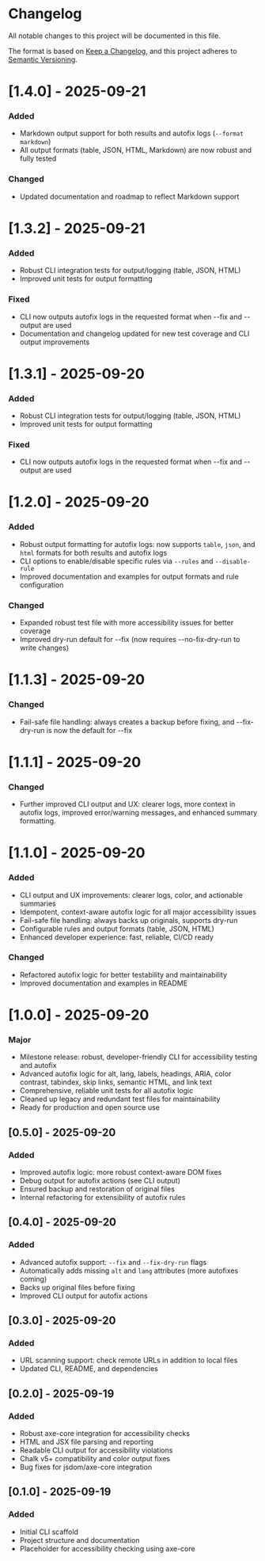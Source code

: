 # Changelog

All notable changes to this project will be documented in this file.

The format is based on [Keep a Changelog](https://keepachangelog.com/en/1.0.0/), and this project adheres to [Semantic Versioning](https://semver.org/spec/v2.0.0.html).

# [1.4.0] - 2025-09-21

### Added

- Markdown output support for both results and autofix logs (`--format markdown`)
- All output formats (table, JSON, HTML, Markdown) are now robust and fully tested

### Changed

- Updated documentation and roadmap to reflect Markdown support

# [1.3.2] - 2025-09-21

### Added

- Robust CLI integration tests for output/logging (table, JSON, HTML)
- Improved unit tests for output formatting

### Fixed

- CLI now outputs autofix logs in the requested format when --fix and --output are used
- Documentation and changelog updated for new test coverage and CLI output improvements

# [1.3.1] - 2025-09-20

### Added

- Robust CLI integration tests for output/logging (table, JSON, HTML)
- Improved unit tests for output formatting

### Fixed

- CLI now outputs autofix logs in the requested format when --fix and --output are used

# [1.2.0] - 2025-09-20

### Added

- Robust output formatting for autofix logs: now supports `table`, `json`, and `html` formats for both results and autofix logs
- CLI options to enable/disable specific rules via `--rules` and `--disable-rule`
- Improved documentation and examples for output formats and rule configuration

### Changed

- Expanded robust test file with more accessibility issues for better coverage
- Improved dry-run default for --fix (now requires --no-fix-dry-run to write changes)

# [1.1.3] - 2025-09-20

### Changed

- Fail-safe file handling: always creates a backup before fixing, and --fix-dry-run is now the default for --fix

# [1.1.1] - 2025-09-20

### Changed

- Further improved CLI output and UX: clearer logs, more context in autofix logs, improved error/warning messages, and enhanced summary formatting.

# [1.1.0] - 2025-09-20

### Added

- CLI output and UX improvements: clearer logs, color, and actionable summaries
- Idempotent, context-aware autofix logic for all major accessibility issues
- Fail-safe file handling: always backs up originals, supports dry-run
- Configurable rules and output formats (table, JSON, HTML)
- Enhanced developer experience: fast, reliable, CI/CD ready

### Changed

- Refactored autofix logic for better testability and maintainability
- Improved documentation and examples in README

# [1.0.0] - 2025-09-20

### Major

- Milestone release: robust, developer-friendly CLI for accessibility testing and autofix
- Advanced autofix logic for alt, lang, labels, headings, ARIA, color contrast, tabindex, skip links, semantic HTML, and link text
- Comprehensive, reliable unit tests for all autofix logic
- Cleaned up legacy and redundant test files for maintainability
- Ready for production and open source use

## [0.5.0] - 2025-09-20

### Added

- Improved autofix logic: more robust context-aware DOM fixes
- Debug output for autofix actions (see CLI output)
- Ensured backup and restoration of original files
- Internal refactoring for extensibility of autofix rules

## [0.4.0] - 2025-09-20

### Added

- Advanced autofix support: `--fix` and `--fix-dry-run` flags
- Automatically adds missing `alt` and `lang` attributes (more autofixes coming)
- Backs up original files before fixing
- Improved CLI output for autofix actions

## [0.3.0] - 2025-09-20

### Added

- URL scanning support: check remote URLs in addition to local files
- Updated CLI, README, and dependencies

## [0.2.0] - 2025-09-19

### Added

- Robust axe-core integration for accessibility checks
- HTML and JSX file parsing and reporting
- Readable CLI output for accessibility violations
- Chalk v5+ compatibility and color output fixes
- Bug fixes for jsdom/axe-core integration

## [0.1.0] - 2025-09-19

### Added

- Initial CLI scaffold
- Project structure and documentation
- Placeholder for accessibility checking using axe-core
